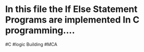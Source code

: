 # In this file the If Else Statement Programs are implemented In C programming....
#C
#logic Building
#MCA
